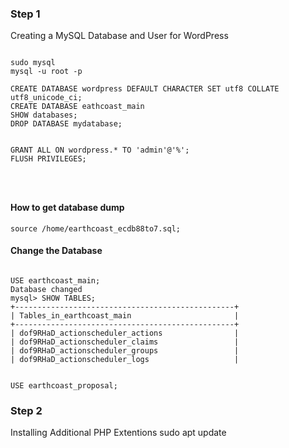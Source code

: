 ### Step 1 
Creating a MySQL Database and User for WordPress
```mysql

sudo mysql
mysql -u root -p

CREATE DATABASE wordpress DEFAULT CHARACTER SET utf8 COLLATE utf8_unicode_ci;
CREATE DATABASE eathcoast_main
SHOW databases;
DROP DATABASE mydatabase;


GRANT ALL ON wordpress.* TO 'admin'@'%';
FLUSH PRIVILEGES;




```

#### How to get database dump
```mysql
source /home/earthcoast_ecdb88to7.sql;

```
#### Change the Database
```mysql

USE earthcoast_main;
Database changed
mysql> SHOW TABLES;
+-------------------------------------------------+
| Tables_in_earthcoast_main                       |
+-------------------------------------------------+
| dof9RHaD_actionscheduler_actions                |
| dof9RHaD_actionscheduler_claims                 |
| dof9RHaD_actionscheduler_groups                 |
| dof9RHaD_actionscheduler_logs                   |


USE earthcoast_proposal;
```
### Step 2
Installing Additional PHP Extentions
sudo apt update